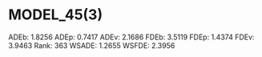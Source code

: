 # MODEL_45(3)

ADEb: 1.8256
ADEp: 0.7417
ADEv: 2.1686
FDEb: 3.5119
FDEp: 1.4374
FDEv: 3.9463
Rank: 363
WSADE: 1.2655
WSFDE: 2.3956